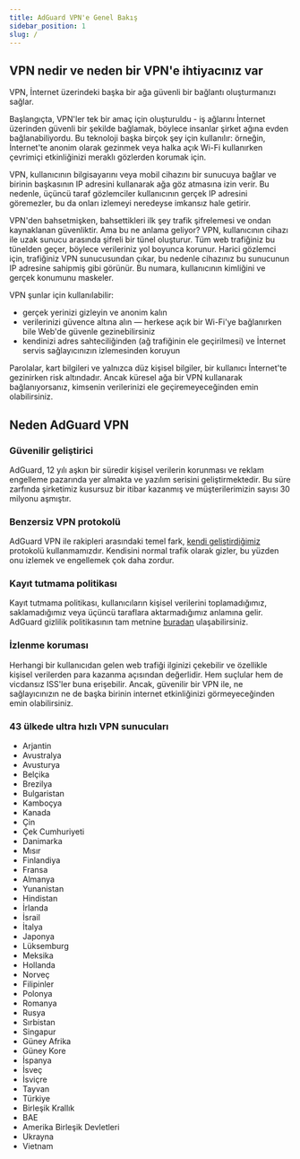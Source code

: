 ```yaml
---
title: AdGuard VPN'e Genel Bakış
sidebar_position: 1
slug: /
---
```


## VPN nedir ve neden bir VPN'e ihtiyacınız var

VPN, İnternet üzerindeki başka bir ağa güvenli bir bağlantı oluşturmanızı sağlar.

Başlangıçta, VPN'ler tek bir amaç için oluşturuldu - iş ağlarını İnternet üzerinden güvenli bir şekilde bağlamak, böylece insanlar şirket ağına evden bağlanabiliyordu. Bu teknoloji başka birçok şey için kullanılır: örneğin, İnternet'te anonim olarak gezinmek veya halka açık Wi-Fi kullanırken çevrimiçi etkinliğinizi meraklı gözlerden korumak için.

VPN, kullanıcının bilgisayarını veya mobil cihazını bir sunucuya bağlar ve birinin başkasının IP adresini kullanarak ağa göz atmasına izin verir. Bu nedenle, üçüncü taraf gözlemciler kullanıcının gerçek IP adresini göremezler, bu da onları izlemeyi neredeyse imkansız hale getirir.

VPN'den bahsetmişken, bahsettikleri ilk şey trafik şifrelemesi ve ondan kaynaklanan güvenliktir. Ama bu ne anlama geliyor? VPN, kullanıcının cihazı ile uzak sunucu arasında şifreli bir tünel oluşturur. Tüm web trafiğiniz bu tünelden geçer, böylece verileriniz yol boyunca korunur. Harici gözlemci için, trafiğiniz VPN sunucusundan çıkar, bu nedenle cihazınız bu sunucunun IP adresine sahipmiş gibi görünür. Bu numara, kullanıcının kimliğini ve gerçek konumunu maskeler.

VPN şunlar için kullanılabilir:

* gerçek yerinizi gizleyin ve anonim kalın
* verilerinizi güvence altına alın — herkese açık bir Wi-Fi'ye bağlanırken bile Web'de güvenle gezinebilirsiniz
* kendinizi adres sahteciliğinden (ağ trafiğinin ele geçirilmesi) ve İnternet servis sağlayıcınızın izlemesinden koruyun

Parolalar, kart bilgileri ve yalnızca düz kişisel bilgiler, bir kullanıcı İnternet'te gezinirken risk altındadır. Ancak küresel ağa bir VPN kullanarak bağlanıyorsanız, kimsenin verilerinizi ele geçiremeyeceğinden emin olabilirsiniz.

## Neden AdGuard VPN

### Güvenilir geliştirici
AdGuard, 12 yılı aşkın bir süredir kişisel verilerin korunması ve reklam engelleme pazarında yer almakta ve yazılım serisini geliştirmektedir. Bu süre zarfında şirketimiz kusursuz bir itibar kazanmış ve müşterilerimizin sayısı 30 milyonu aşmıştır.

### Benzersiz VPN protokolü
AdGuard VPN ile rakipleri arasındaki temel fark, [kendi geliştirdiğimiz](/general/adguard-vpn-protocol.mdx) protokolü kullanmamızdır. Kendisini normal trafik olarak gizler, bu yüzden onu izlemek ve engellemek çok daha zordur.

### Kayıt tutmama politikası
Kayıt tutmama politikası, kullanıcıların kişisel verilerini toplamadığımız, saklamadığımız veya üçüncü taraflara aktarmadığımız anlamına gelir. AdGuard gizlilik politikasının tam metnine [buradan](https://adguard-vpn.com/en/privacy.html) ulaşabilirsiniz.

### İzlenme koruması
Herhangi bir kullanıcıdan gelen web trafiği ilginizi çekebilir ve özellikle kişisel verilerden para kazanma açısından değerlidir. Hem suçlular hem de vicdansız ISS'ler buna erişebilir. Ancak, güvenilir bir VPN ile, ne sağlayıcınızın ne de başka birinin internet etkinliğinizi görmeyeceğinden emin olabilirsiniz.

### 43 ülkede ultra hızlı VPN sunucuları

* Arjantin
* Avustralya
* Avusturya
* Belçika
* Brezilya
* Bulgaristan
* Kamboçya
* Kanada
* Çin
* Çek Cumhuriyeti
* Danimarka
* Mısır
* Finlandiya
* Fransa
* Almanya
* Yunanistan
* Hindistan
* İrlanda
* İsrail
* İtalya
* Japonya
* Lüksemburg
* Meksika
* Hollanda
* Norveç
* Filipinler
* Polonya
* Romanya
* Rusya
* Sırbistan
* Singapur
* Güney Afrika
* Güney Kore
* İspanya
* İsveç
* İsviçre
* Tayvan
* Türkiye
* Birleşik Krallık
* BAE
* Amerika Birleşik Devletleri
* Ukrayna
* Vietnam